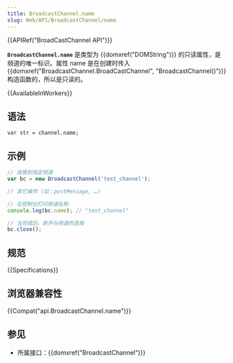 ```yaml
---
title: BroadcastChannel.name
slug: Web/API/BroadcastChannel/name
---
```


{{APIRef("BroadCastChannel API")}}

**`BroadcastChannel.name`** 是类型为 {{domxref("DOMString")}} 的只读属性，是频道的唯一标识。属性 name 是在创建时传入 {{domxref("BroadcastChannel.BroadCastChannel", "BroadcastChannel()")}} 构造函数的，所以是只读的。

{{AvailableInWorkers}}

## 语法

```plain
var str = channel.name;
```

## 示例

```js
// 连接到指定频道
var bc = new BroadcastChannel('test_channel');

// 其它操作 (如：postMessage, …)

// 在控制台打印频道名称
console.log(bc.name); // "test_channel"

// 当完成后，断开与频道的连接
bc.close();
```

## 规范

{{Specifications}}

## 浏览器兼容性

{{Compat("api.BroadcastChannel.name")}}

## 参见

- 所属接口：{{domxref("BroadcastChannel")}}
